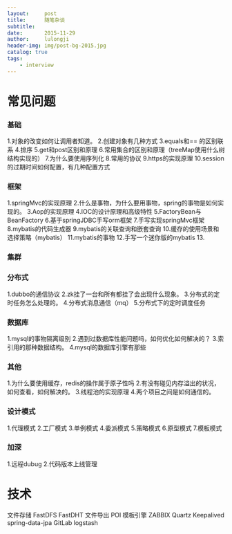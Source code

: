 ```yaml
---
layout:     post
title:      随笔杂谈
subtitle:   
date:       2015-11-29
author:     lulongji
header-img: img/post-bg-2015.jpg
catalog: true
tags:
    - interview
---
```


# 常见问题
### 基础
1.对象的改变如何让调用者知道。
2.创建对象有几种方式
3.equals和== 的区别联系
4.排序
5.get和post区别和原理
6.常用集合的区别和原理（treeMap使用什么树结构实现的）
7.为什么要使用序列化
8.常用的协议
9.https的实现原理
10.session的过期时间如何配置，有几种配置方式

### 框架
1.springMvc的实现原理
2.什么是事物，为什么要用事物，spring的事物是如何实现的。
3.Aop的实现原理
4.IOC的设计原理和高级特性
5.FactoryBean与BeanFactory
6.基于springJDBC手写orm框架
7.手写实现springMvc框架
8.mybatis的代码生成器
9.mybatis的关联查询和嵌套查询
10.缓存的使用场景和选择策略（mybatis）
11.mybatis的事物
12.手写一个迷你版的mybatis
13.

### 集群

### 分布式
1.dubbo的通信协议
2.zk挂了一台和所有都挂了会出现什么现象。
3.分布式的定时任务怎么处理的。
4.分布式消息通信（mq）
5.分布式下的定时调度任务

### 数据库
1.mysql的事物隔离级别
2.遇到过数据库性能问题吗，如何优化如何解决的？
3.索引用的那种数据结构。
4.mysql的数据库引擎有那些

### 其他
1.为什么要使用缓存，redis的操作属于原子性吗
2.有没有碰见内存溢出的状况，如何查看，如何解决的。
3.线程池的实现原理
4.两个项目之间是如何通信的。

### 设计模式
1.代理模式
2.工厂模式
3.单例模式
4.委派模式
5.策略模式
6.原型模式
7.模板模式

### 加深
1.远程dubug
2.代码版本上线管理



# 技术
文件存储 FastDFS  FastDHT
文件导出 POI
模板引擎
ZABBIX
Quartz
Keepalived
spring-data-jpa
GitLab
logstash







